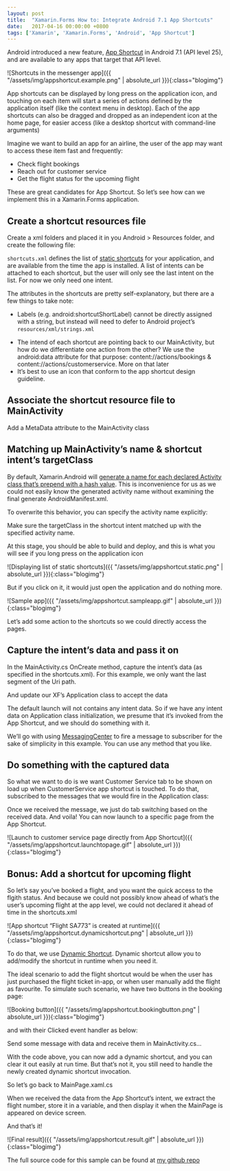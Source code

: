 ```yaml
---
layout: post
title:  "Xamarin.Forms How to: Integrate Android 7.1 App Shortcuts"
date:   2017-04-16 00:00:00 +0800
tags: ['Xamarin', 'Xamarin.Forms', 'Android', 'App Shortcut']
---
```

Android introduced a new feature, [App Shortcut](https://developer.android.com/about/versions/nougat/android-7.1.html#shortcuts) in Android 7.1 (API level 25), and are available to any apps that target that API level.

![Shortcuts in the messenger app]({{ "/assets/img/appshortcut.example.png" | absolute_url }}){:class="blogimg"}

App shortcuts can be displayed by long press on the application icon, and touching on each item will start a series of actions defined by the application itself (like the context menu in desktop). Each of the app shortcuts can also be dragged and dropped as an independent icon at the home page, for easier access (like a desktop shortcut with command-line arguments)

Imagine we want to build an app for an airline, the user of the app may want to access these item fast and frequently:

* Check flight bookings
* Reach out for customer service
* Get the flight status for the upcoming flight

These are great candidates for App Shortcut. So let’s see how can we implement this in a Xamarin.Forms application.

## Create a shortcut resources file

Create a xml folders and placed it in you Android > Resources folder, and create the following file:

<script src="https://gist.github.com/xyfoo/0ac6d8f0e8a9df690cb5170e0e2f5702.js"></script>

```shortcuts.xml``` defines the list of [static shortcuts](https://developer.android.com/guide/topics/ui/shortcuts.html#static) for your application, and are available from the time the app is installed. A list of intents can be attached to each shortcut, but the user will only see the last intent on the list. For now we only need one intent.

The attributes in the shortcuts are pretty self-explanatory, but there are a few things to take note:

* Labels (e.g. android:shortcutShortLabel) cannot be directly assigned with a string, but instead will need to defer to Android project’s ```resources/xml/strings.xml```

<script src="https://gist.github.com/xyfoo/a059339d972c373e89b2d218a849d081.js"></script>

* The intend of each shortcut are pointing back to our MainActivity, but how do we differentiate one action from the other? We use the android:data attribute for that purpose: content://actions/bookings & content://actions/customerservice. More on that later
* It’s best to use an icon that conform to the app shortcut design guideline.

## Associate the shortcut resource file to MainActivity

Add a MetaData attribute to the MainActivity class

<script src="https://gist.github.com/xyfoo/03ea6f66a56a45fa10c020749ccab17a.js"></script>

## Matching up MainActivity’s name & shortcut intent’s targetClass

By default, Xamarin.Android will [generate a name for each declared Activity class that’s prepend with a hash value](https://developer.xamarin.com/guides/android/advanced_topics/working_with_androidmanifest.xml/#Activity_Name). This is inconvenience for us as we could not easily know the generated activity name without examining the final generate AndroidManifest.xml.

To overwrite this behavior, you can specify the activity name explicitly:

<script src="https://gist.github.com/xyfoo/a7e65d5704c3a8bfd7e5be356eb4b56c.js"></script>

Make sure the targetClass in the shortcut intent matched up with the specified activity name.

At this stage, you should be able to build and deploy, and this is what you will see if you long press on the application icon

![Displaying list of static shortcuts]({{ "/assets/img/appshortcut.static.png" | absolute_url }}){:class="blogimg"}

But if you click on it, it would just open the application and do nothing more.

![Sample app]({{ "/assets/img/appshortcut.sampleapp.gif" | absolute_url }}){:class="blogimg"}

Let’s add some action to the shortcuts so we could directly access the pages.

## Capture the intent’s data and pass it on

In the MainActivity.cs OnCreate method, capture the intent’s data (as specified in the shortcuts.xml). For this example, we only want the last segment of the Uri path.

<script src="https://gist.github.com/xyfoo/4c2994ffb0837dccd4c507dbca9f164d.js"></script>

And update our XF’s Application class to accept the data

<script src="https://gist.github.com/xyfoo/59998ef2a09774f98f106225f6e43f2c.js"></script>

The default launch will not contains any intent data. So if we have any intent data on Application class initialization, we presume that it’s invoked from the App Shortcut, and we should do something with it.

We’ll go with using [MessagingCenter](https://developer.xamarin.com/guides/xamarin-forms/application-fundamentals/messaging-center/) to fire a message to subscriber for the sake of simplicity in this example. You can use any method that you like.

## Do something with the captured data

So what we want to do is we want Customer Service tab to be shown on load up when CustomerService app shortcut is touched. To do that, subscribed to the messages that we would fire in the Application class:

<script src="https://gist.github.com/xyfoo/867b979d85605a90671dea16fe7dfe6b.js"></script>

Once we received the message, we just do tab switching based on the received data. And voila! You can now launch to a specific page from the App Shortcut.

![Launch to customer service page directly from App Shortcut]({{ "/assets/img/appshortcut.launchtopage.gif" | absolute_url }}){:class="blogimg"}

## Bonus: Add a shortcut for upcoming flight

So let’s say you’ve booked a flight, and you want the quick access to the flgith status. And because we could not possibly know ahead of what’s the user’s upcoming flight at the app level, we could not declared it ahead of time in the shortcuts.xml

![App shortcut “Flight SA773” is created at runtime]({{ "/assets/img/appshortcut.dynamicshortcut.png" | absolute_url }}){:class="blogimg"}

To do that, we use [Dynamic Shortcut](https://developer.android.com/guide/topics/ui/shortcuts.html#dynamic). Dynamic shortcut allow you to add/modify the shortcut in runtime when you need it.

The ideal scenario to add the flight shortcut would be when the user has just purchased the flight ticket in-app, or when user manually add the flight as favourite. To simulate such scenario, we have two buttons in the booking page:

![Booking button]({{ "/assets/img/appshortcut.bookingbutton.png" | absolute_url }}){:class="blogimg"}

and with their Clicked event handler as below:

<script src="https://gist.github.com/xyfoo/40e5dfc9ed683aa8c85cae9eab7d1766.js"></script>

Send some message with data and receive them in MainActivity.cs…

<script src="https://gist.github.com/xyfoo/c257645594010232c63b286534267d3a.js"></script>

With the code above, you can now add a dynamic shortcut, and you can clear it out easily at run time. But that’s not it, you still need to handle the newly created dynamic shortcut invocation.

So let’s go back to MainPage.xaml.cs

<script src="https://gist.github.com/xyfoo/48cb73a3c637e1526df4d67292d65b8a.js"></script>

When we received the data from the App Shortcut’s intent, we extract the flight number, store it in a variable, and then display it when the MainPage is appeared on device screen.

And that’s it!

![Final result]({{ "/assets/img/appshortcut.result.gif" | absolute_url }}){:class="blogimg"}

The full source code for this sample can be found at [my github repo](https://github.com/xyfoo/XamarinForms-AppShortcuts)